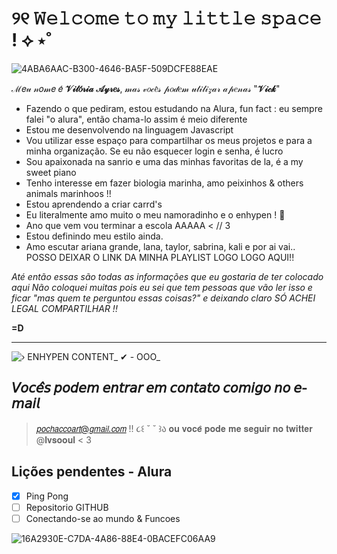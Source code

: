 #  ୨୧  𝚆𝚎𝚕𝚌𝚘𝚖𝚎  𝚝𝚘  𝚖𝚢  𝚕𝚒𝚝𝚝𝚕𝚎  𝚜𝚙𝚊𝚌𝚎  !  ⟡ ⋆˚  
![4ABA6AAC-B300-4646-BA5F-509DCFE88EAE](https://github.com/lvsooul/lvsooul/assets/170729479/16a12fa6-7f69-4b78-b9b9-d5d3d7a65254)


ℳ𝑒𝓊 𝓃𝑜𝓂𝑒 𝑒́ **𝒱𝒾𝓉𝑜́𝓇𝒾𝒶** **𝒜𝓎𝓇𝑒𝓈**, 𝓂𝒶𝓈 𝓋𝑜𝒸𝑒̂𝓈 𝓅𝑜𝒹𝑒𝓂 𝓊𝓉𝒾𝓁𝒾𝓏𝒶𝓇 𝒶𝓅𝑒𝓃𝒶𝓈 "**𝒱𝒾𝒸𝓀**"

- Fazendo o que pediram, estou estudando na Alura, fun fact : eu sempre falei "o alura", então chama-lo assim é meio diferente
- Estou me desenvolvendo na linguagem Javascript
- Vou utilizar esse espaço para compartilhar os meus projetos e para a minha organização. Se eu não esquecer login e senha, é lucro
- Sou apaixonada na sanrio e uma das minhas favoritas de la, é a my sweet piano
- Tenho interesse em fazer biologia marinha, amo peixinhos & others animals marinhoos !!
- Estou aprendendo a criar carrd's
- Eu literalmente amo muito o meu namoradinho e o enhypen ! 🤍
- Ano que vem vou terminar a escola AAAAA < // 3
- Estou definindo meu estilo ainda.
- Amo escutar ariana grande, lana, taylor, sabrina, kali e por ai vai.. POSSO DEIXAR O LINK DA MINHA PLAYLIST LOGO LOGO AQUI!! 

_Até então essas são todas as informações que eu gostaria de ter colocado aqui_
  _Não coloquei muitas pois eu sei que tem pessoas que vão ler isso e ficar "mas quem te perguntou essas coisas?" e deixando claro SÓ ACHEI LEGAL COMPARTILHAR !!_

 **=D**

 ___
![› ENHYPEN CONTENT_ ✔ - OOO_](https://github.com/lvsooul/lvsooul/assets/170729479/dfb49dfb-dba9-40f8-854e-4ed76f80f901)



## 𝘝𝘰𝘤𝘦̂𝘴 𝘱𝘰𝘥𝘦𝘮 𝘦𝘯𝘵𝘳𝘢𝘳 𝘦𝘮 𝘤𝘰𝘯𝘵𝘢𝘵𝘰 𝘤𝘰𝘮𝘪𝘨𝘰 𝘯𝘰 𝘦-𝘮𝘢𝘪𝘭 
> 𝘱𝘰𝘤𝘩𝘢𝘤𝘤𝘰𝘢𝘳𝘵@𝘨𝘮𝘢𝘪𝘭.𝘤𝘰𝘮 !!  ૮꒰  ˘ ˘ ꒱ა
> 𝐨𝐮 𝐯𝐨𝐜𝐞̂ 𝐩𝐨𝐝𝐞 𝐦𝐞 𝐬𝐞𝐠𝐮𝐢𝐫 𝐧𝐨 𝐭𝐰𝐢𝐭𝐭𝐞𝐫 @𝐥𝐯𝐬𝐨𝐨𝐮𝐥 < 3


      
## Lições pendentes - Alura
- [x] Ping Pong 
- [ ] Repositorio GITHUB
- [ ] Conectando-se ao mundo & Funcoes

![16A2930E-C7DA-4A86-88E4-0BACEFC06AA9](https://github.com/lvsooul/lvsooul/assets/170729479/c5c145a8-1b3b-4a9c-8b9c-c04b6960403c)
